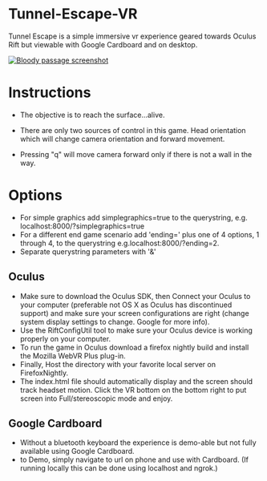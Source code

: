 # Tunnel-Escape-VR

Tunnel Escape is a simple immersive vr experience geared towards Oculus Rift
but viewable with Google Cardboard and on desktop.

[![Bloody passage screenshot](img/screenshot_blood.png)][sc]

[sc]: http://jzwood.github.io/tunnel-vr/

# Instructions

- The objective is to reach the surface...alive.

- There are only two sources of control in this game. Head orientation which will
change camera orientation and forward movement.

- Pressing "q" will move camera forward only if there is not a wall in the way.

# Options

- For simple graphics add simplegraphics=true to the querystring, e.g. localhost:8000/?simplegraphics=true
- For a different end game scenario add 'ending=' plus one of 4 options, 1 through 4, to
the querystring e.g.localhost:8000/?ending=2.
- Separate querystring parameters with '&'

## Oculus

- Make sure to download the Oculus SDK, then
Connect your Oculus to your computer (preferable
not OS X as Oculus has discontinued support) and make sure your screen
configurations are right (change system display settings to
change. Google for more info).
- Use the RiftConfigUtil tool to make sure your
Oculus device is working properly on your computer.
- To run the game in Oculus download a firefox nightly build and install the
Mozilla WebVR Plus plug-in.
- Finally, Host the directory with
your favorite local server on FirefoxNightly.
- The index.html file should automatically display and the screen should
track headset motion. Click the VR bottom on the bottom right to
put screen into Full/stereoscopic mode and enjoy.

## Google Cardboard

- Without a bluetooth keyboard the experience is demo-able but not fully
  available using Google Cardboard.
- to Demo, simply navigate to url on phone and use with Cardboard. (If running locally
  this can be done using localhost and ngrok.)
